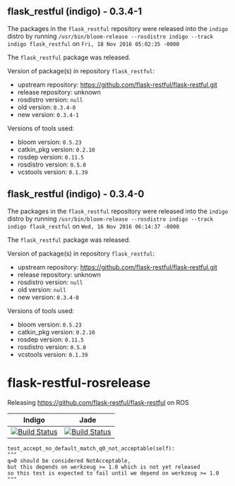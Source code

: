 ## flask_restful (indigo) - 0.3.4-1

The packages in the `flask_restful` repository were released into the `indigo` distro by running `/usr/bin/bloom-release --rosdistro indigo --track indigo flask_restful` on `Fri, 18 Nov 2016 05:02:35 -0000`

The `flask_restful` package was released.

Version of package(s) in repository `flask_restful`:

- upstream repository: https://github.com/flask-restful/flask-restful.git
- release repository: unknown
- rosdistro version: `null`
- old version: `0.3.4-0`
- new version: `0.3.4-1`

Versions of tools used:

- bloom version: `0.5.23`
- catkin_pkg version: `0.2.10`
- rosdep version: `0.11.5`
- rosdistro version: `0.5.0`
- vcstools version: `0.1.39`


## flask_restful (indigo) - 0.3.4-0

The packages in the `flask_restful` repository were released into the `indigo` distro by running `/usr/bin/bloom-release --rosdistro indigo --track indigo flask_restful` on `Wed, 16 Nov 2016 06:14:37 -0000`

The `flask_restful` package was released.

Version of package(s) in repository `flask_restful`:

- upstream repository: https://github.com/flask-restful/flask-restful.git
- release repository: unknown
- rosdistro version: `null`
- old version: `null`
- new version: `0.3.4-0`

Versions of tools used:

- bloom version: `0.5.23`
- catkin_pkg version: `0.2.10`
- rosdep version: `0.11.5`
- rosdistro version: `0.5.0`
- vcstools version: `0.1.39`


# flask-restful-rosrelease
Releasing https://github.com/flask-restful/flask-restful on ROS

| Indigo | Jade |
|:------:|:----:|
| [![Build Status](https://travis-ci.org/asmodehn/flask-restful-rosrelease.svg?branch=release%2Findigo%2Fflask_restful)](https://travis-ci.org/asmodehn/flask-restful-rosrelease)| [![Build Status](https://travis-ci.org/asmodehn/flask-restful-rosrelease.svg?branch=release%2Fjade%2Fflask_restful)](https://travis-ci.org/asmodehn/flask-restful-rosrelease) |

    test_accept_no_default_match_q0_not_acceptable(self):
    """
    q=0 should be considered NotAcceptable,
    but this depends on werkzeug >= 1.0 which is not yet released
    so this test is expected to fail until we depend on werkzeug >= 1.0
    """
